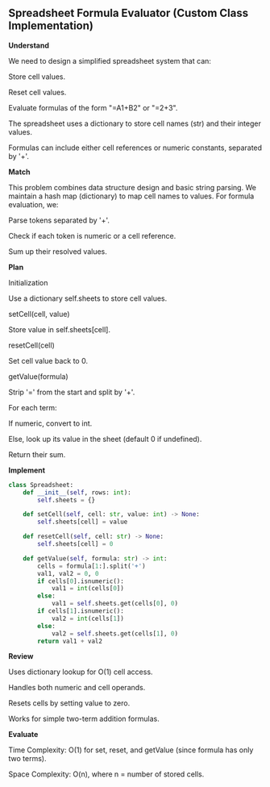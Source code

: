 ## Spreadsheet Formula Evaluator (Custom Class Implementation)

**Understand**

We need to design a simplified spreadsheet system that can:

Store cell values.

Reset cell values.

Evaluate formulas of the form "=A1+B2" or "=2+3".

The spreadsheet uses a dictionary to store cell names (str) and their integer values.

Formulas can include either cell references or numeric constants, separated by '+'.

**Match**

This problem combines data structure design and basic string parsing.
We maintain a hash map (dictionary) to map cell names to values.
For formula evaluation, we:

Parse tokens separated by '+'.

Check if each token is numeric or a cell reference.

Sum up their resolved values.

**Plan**

Initialization

Use a dictionary self.sheets to store cell values.

setCell(cell, value)

Store value in self.sheets[cell].

resetCell(cell)

Set cell value back to 0.

getValue(formula)

Strip '=' from the start and split by '+'.

For each term:

If numeric, convert to int.

Else, look up its value in the sheet (default 0 if undefined).

Return their sum.

**Implement**

```py
class Spreadsheet:
    def __init__(self, rows: int):
        self.sheets = {}

    def setCell(self, cell: str, value: int) -> None:
        self.sheets[cell] = value

    def resetCell(self, cell: str) -> None:
        self.sheets[cell] = 0

    def getValue(self, formula: str) -> int:
        cells = formula[1:].split('+')
        val1, val2 = 0, 0
        if cells[0].isnumeric():
            val1 = int(cells[0])
        else:
            val1 = self.sheets.get(cells[0], 0)
        if cells[1].isnumeric():
            val2 = int(cells[1])
        else:
            val2 = self.sheets.get(cells[1], 0)
        return val1 + val2
```

**Review**

Uses dictionary lookup for O(1) cell access.

Handles both numeric and cell operands.

Resets cells by setting value to zero.

Works for simple two-term addition formulas.

**Evaluate**

Time Complexity: O(1) for set, reset, and getValue (since formula has only two terms).

Space Complexity: O(n), where n = number of stored cells.
